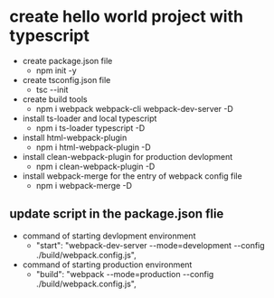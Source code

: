 # create hello world project with typescript

* create package.json file
  * npm init -y
* create tsconfig.json file
  * tsc --init
* create build tools
  * npm i webpack webpack-cli webpack-dev-server -D
* install ts-loader and local typescript
  * npm i ts-loader typescript -D
* install html-webpack-plugin
  * npm i html-webpack-plugin -D
* install clean-webpack-plugin for production devlopment
  * npm i clean-webpack-plugin -D
* install webpack-merge for the entry of webpack config file
  * npm i webpack-merge -D

## update script in the package.json flie

* command of starting devlopment environment
  * "start": "webpack-dev-server --mode=development --config ./build/webpack.config.js",
* command of starting production environment
  * "build": "webpack --mode=production --config ./build/webpack.config.js",
  